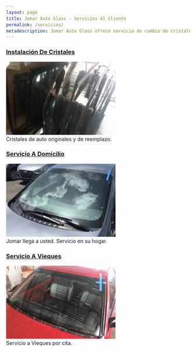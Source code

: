 ```yaml
---
layout: page
title: Jomar Auto Glass - Servicios Al Cliente
permalink: /servicios/
metadescription: Jomar Auto Glass ofrece servicio de cambio de cristales en Puerto Rico y Vieques. Con los mejores precios, servicio garantizado a domicilio.
---
```


<div class="multicol-container">
  <div class="multicol">
    <h3><a href="{{ site.baseurl }}/servicios_instalacion_cristales/index.html" title="Instalación De Cristales">Instalación De Cristales</a></h3>
    <p>
      <a href="{{ site.baseurl }}/servicios_instalacion_cristales/index.html"><img src="/assets/pictures/workpic-3.png" alt="Jomar Auto Glass - Servicios" title="Cristales de auto originales y de reemplazo." width="300" height="200"></a><br/>
      Cristales de auto originales y de reemplazo.
    </p>
  </div>
  <div class="multicol">
    <h3><a href="{{ site.baseurl }}/news/2018/09/09/servicio-a-domicilio.html" title="Servicio A Domicilio">Servicio A Domicilio</a></h3>
    <p>
      <a href="{{ site.baseurl }}/news/2018/09/09/servicio-a-domicilio.html" title="Servicio A Domicilio"><img src="/assets/pictures/workpic-8.png" alt="Jomar Auto Glass - Servicio A Domicilio" title="Jomar Auto Glass - Servicio A Domicilio" width="300" height="200"></a><br/>
      Jomar llega a usted.  Servicio en su hogar.
    </p>
  </div>
</div>

<div class="multicol-container">
  <div class="multicol">
    <h3><a href="{{ site.baseurl }}/news/2018/08/01/servicio-a-vieques.html" title="Servicio A Vieques">Servicio A Vieques</a></h3>
    <p>
      <a href="{{ site.baseurl }}/news/2018/08/01/servicio-a-vieques.html" title="Servicio A Vieques"><img src="/assets/pictures/workpic-13.png" alt="Jomar Auto Glass - Vieques" title="Jomar Auto Glass - Vieques" width="300" height="200"></a><br/>
      Servicio a Vieques por cita.
    </p>
  </div>
  <div class="multicol"> &nbsp;
  </div>
</div>

